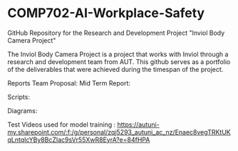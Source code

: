 # COMP702-AI-Workplace-Safety
GitHub Repository for the Research and Development Project "Inviol Body Camera Project"

The Inviol Body Camera Project is a project that works with Inviol through a research and development team from AUT.
This github serves as a portfolio of the deliverables that were achieved during the timespan of the project.

Reports
Team Proposal:
Mid Term Report: 

Scripts:

Diagrams: 

Test Videos used for model training : https://autuni-my.sharepoint.com/:f:/g/personal/zqj5293_autuni_ac_nz/Enaec8vegTRKtUKqLntqIcYBy8BcZlac9sVr55XwR8EyrA?e=84fHPA 
